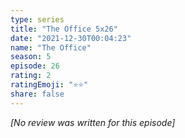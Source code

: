 ```yaml
---
type: series
title: "The Office 5x26"
date: "2021-12-30T00:04:23"
name: "The Office"
season: 5
episode: 26
rating: 2
ratingEmoji: "⭐️⭐️"
share: false
---
```


_[No review was written for this episode]_
